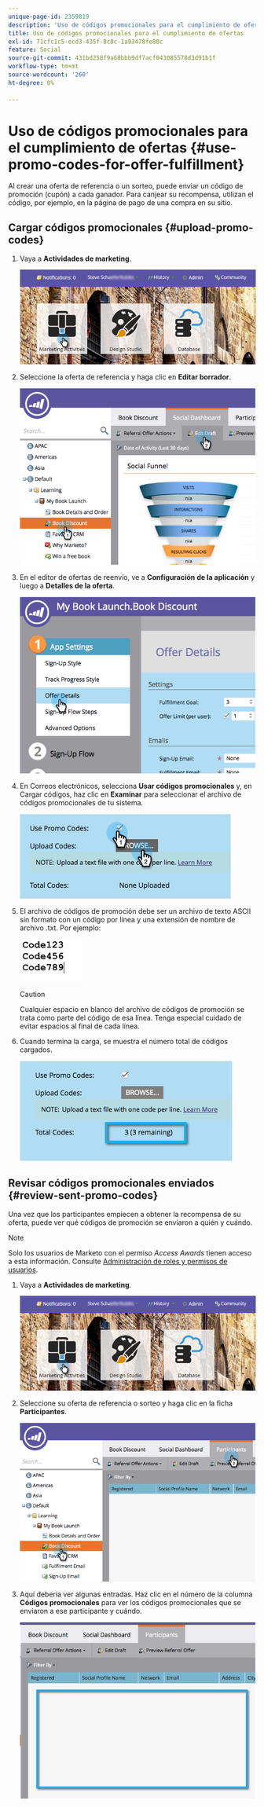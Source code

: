```yaml
---
unique-page-id: 2359819
description: 'Uso de códigos promocionales para el cumplimiento de ofertas: documentos de Marketo, documentación del producto'
title: Uso de códigos promocionales para el cumplimiento de ofertas
exl-id: 71cfc1c5-ecd3-435f-8c8c-1a93478fe80c
feature: Social
source-git-commit: 431bd258f9a68bbb9df7acf043085578d3d91b1f
workflow-type: tm+mt
source-wordcount: '260'
ht-degree: 0%

---
```


# Uso de códigos promocionales para el cumplimiento de ofertas {#use-promo-codes-for-offer-fulfillment}

Al crear una oferta de referencia o un sorteo, puede enviar un código de promoción (cupón) a cada ganador. Para canjear su recompensa, utilizan el código, por ejemplo, en la página de pago de una compra en su sitio.

## Cargar códigos promocionales {#upload-promo-codes}

1. Vaya a **Actividades de marketing**.

   ![](assets/login-marketing-activities-2.png)

1. Seleccione la oferta de referencia y haga clic en **Editar borrador**.

   ![](assets/image2015-4-22-11-3a16-3a45.png)

1. En el editor de ofertas de reenvío, ve a **Configuración de la aplicación** y luego a **Detalles de la oferta**.

   ![](assets/image2015-4-22-11-3a23-3a39.png)

1. En Correos electrónicos, selecciona **Usar códigos promocionales** y, en Cargar códigos, haz clic en **Examinar** para seleccionar el archivo de códigos promocionales de tu sistema.

   ![](assets/image2015-4-22-12-3a52-3a43.png)

1. El archivo de códigos de promoción debe ser un archivo de texto ASCII sin formato con un código por línea y una extensión de nombre de archivo .txt. Por ejemplo:

   ![](assets/image2015-4-22-13-3a2-3a23.png)

   >[!CAUTION]
   >
   >Cualquier espacio en blanco del archivo de códigos de promoción se trata como parte del código de esa línea. Tenga especial cuidado de evitar espacios al final de cada línea.

1. Cuando termina la carga, se muestra el número total de códigos cargados.

   ![](assets/image2015-4-22-13-3a8-3a31.png)

## Revisar códigos promocionales enviados {#review-sent-promo-codes}

Una vez que los participantes empiecen a obtener la recompensa de su oferta, puede ver qué códigos de promoción se enviaron a quién y cuándo.

>[!NOTE]
>
>Solo los usuarios de Marketo con el permiso _Access Awards_ tienen acceso a esta información. Consulte [Administración de roles y permisos de usuarios](/help/marketo/product-docs/administration/users-and-roles/managing-user-roles-and-permissions.md).

1. Vaya a **Actividades de marketing**.

   ![](assets/login-marketing-activities-2.png)

1. Seleccione su oferta de referencia o sorteo y haga clic en la ficha **Participantes**.

   ![](assets/image2015-4-22-11-3a36-3a22.png)

1. Aquí debería ver algunas entradas. Haz clic en el número de la columna **Códigos promocionales** para ver los códigos promocionales que se enviaron a ese participante y cuándo.

   ![](assets/image2015-4-22-11-3a36-3a43.png)
